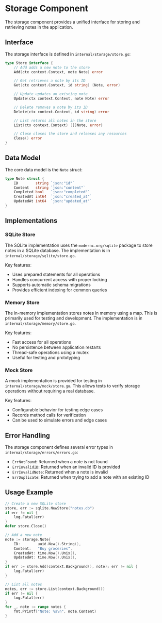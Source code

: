 # Storage Component

The storage component provides a unified interface for storing and retrieving notes in the application.

## Interface

The storage interface is defined in `internal/storage/store.go`:

```go
type Store interface {
    // Add adds a new note to the store
    Add(ctx context.Context, note Note) error

    // Get retrieves a note by its ID
    Get(ctx context.Context, id string) (Note, error)

    // Update updates an existing note
    Update(ctx context.Context, note Note) error

    // Delete removes a note by its ID
    Delete(ctx context.Context, id string) error

    // List returns all notes in the store
    List(ctx context.Context) ([]Note, error)

    // Close closes the store and releases any resources
    Close() error
}
```

## Data Model

The core data model is the `Note` struct:

```go
type Note struct {
    ID        string `json:"id"`
    Content   string `json:"content"`
    Completed bool   `json:"completed"`
    CreatedAt int64  `json:"created_at"`
    UpdatedAt int64  `json:"updated_at"`
}
```

## Implementations

### SQLite Store

The SQLite implementation uses the `modernc.org/sqlite` package to store notes in a SQLite database. The implementation is in `internal/storage/sqlite/store.go`.

Key features:
- Uses prepared statements for all operations
- Handles concurrent access with proper locking
- Supports automatic schema migrations
- Provides efficient indexing for common queries

### Memory Store

The in-memory implementation stores notes in memory using a map. This is primarily used for testing and development. The implementation is in `internal/storage/memory/store.go`.

Key features:
- Fast access for all operations
- No persistence between application restarts
- Thread-safe operations using a mutex
- Useful for testing and prototyping

### Mock Store

A mock implementation is provided for testing in `internal/storage/mock/store.go`. This allows tests to verify storage operations without requiring a real database.

Key features:
- Configurable behavior for testing edge cases
- Records method calls for verification
- Can be used to simulate errors and edge cases

## Error Handling

The storage component defines several error types in `internal/storage/errors/errors.go`:

- `ErrNotFound`: Returned when a note is not found
- `ErrInvalidID`: Returned when an invalid ID is provided
- `ErrInvalidNote`: Returned when a note is invalid
- `ErrDuplicate`: Returned when trying to add a note with an existing ID

## Usage Example

```go
// Create a new SQLite store
store, err := sqlite.NewStore("notes.db")
if err != nil {
    log.Fatal(err)
}
defer store.Close()

// Add a new note
note := storage.Note{
    ID:        uuid.New().String(),
    Content:   "Buy groceries",
    CreatedAt: time.Now().Unix(),
    UpdatedAt: time.Now().Unix(),
}
if err := store.Add(context.Background(), note); err != nil {
    log.Fatal(err)
}

// List all notes
notes, err := store.List(context.Background())
if err != nil {
    log.Fatal(err)
}
for _, note := range notes {
    fmt.Printf("Note: %s\n", note.Content)
}
``` 